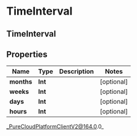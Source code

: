 # TimeInterval

## TimeInterval

## Properties

|Name | Type | Description | Notes|
|------------ | ------------- | ------------- | -------------|
| **months** | **Int** |  | [optional] |
| **weeks** | **Int** |  | [optional] |
| **days** | **Int** |  | [optional] |
| **hours** | **Int** |  | [optional] |



_PureCloudPlatformClientV2@164.0.0_
